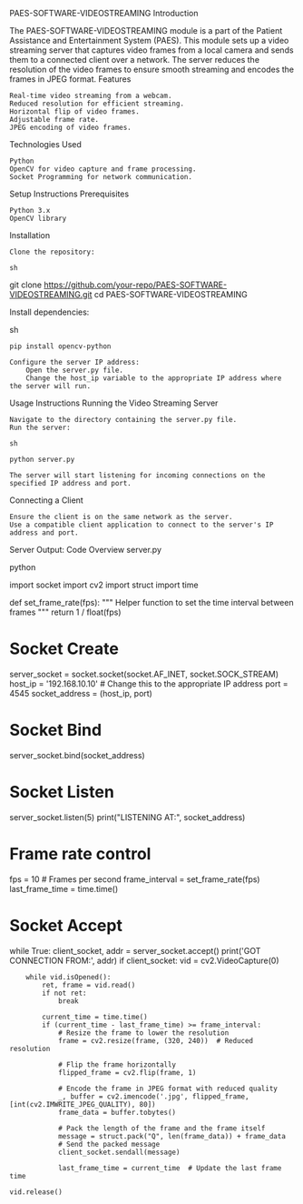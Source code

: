 PAES-SOFTWARE-VIDEOSTREAMING
Introduction

The PAES-SOFTWARE-VIDEOSTREAMING module is a part of the Patient Assistance and Entertainment System (PAES). This module sets up a video streaming server that captures video frames from a local camera and sends them to a connected client over a network. The server reduces the resolution of the video frames to ensure smooth streaming and encodes the frames in JPEG format.
Features

    Real-time video streaming from a webcam.
    Reduced resolution for efficient streaming.
    Horizontal flip of video frames.
    Adjustable frame rate.
    JPEG encoding of video frames.

Technologies Used

    Python
    OpenCV for video capture and frame processing.
    Socket Programming for network communication.

Setup Instructions
Prerequisites

    Python 3.x
    OpenCV library

Installation

    Clone the repository:

    sh

git clone https://github.com/your-repo/PAES-SOFTWARE-VIDEOSTREAMING.git
cd PAES-SOFTWARE-VIDEOSTREAMING

Install dependencies:

sh

    pip install opencv-python

    Configure the server IP address:
        Open the server.py file.
        Change the host_ip variable to the appropriate IP address where the server will run.

Usage Instructions
Running the Video Streaming Server

    Navigate to the directory containing the server.py file.
    Run the server:

    sh

    python server.py

    The server will start listening for incoming connections on the specified IP address and port.

Connecting a Client

    Ensure the client is on the same network as the server.
    Use a compatible client application to connect to the server's IP address and port.

Server Output:
Code Overview
server.py

python

import socket
import cv2
import struct
import time

def set_frame_rate(fps):
    """ Helper function to set the time interval between frames """
    return 1 / float(fps)

# Socket Create
server_socket = socket.socket(socket.AF_INET, socket.SOCK_STREAM)
host_ip = '192.168.10.10'  # Change this to the appropriate IP address
port = 4545
socket_address = (host_ip, port)

# Socket Bind
server_socket.bind(socket_address)

# Socket Listen
server_socket.listen(5)
print("LISTENING AT:", socket_address)

# Frame rate control
fps = 10  # Frames per second
frame_interval = set_frame_rate(fps)
last_frame_time = time.time()

# Socket Accept
while True:
    client_socket, addr = server_socket.accept()
    print('GOT CONNECTION FROM:', addr)
    if client_socket:
        vid = cv2.VideoCapture(0)

        while vid.isOpened():
            ret, frame = vid.read()
            if not ret:
                break

            current_time = time.time()
            if (current_time - last_frame_time) >= frame_interval:
                # Resize the frame to lower the resolution
                frame = cv2.resize(frame, (320, 240))  # Reduced resolution
                
                # Flip the frame horizontally
                flipped_frame = cv2.flip(frame, 1)
                
                # Encode the frame in JPEG format with reduced quality
                _, buffer = cv2.imencode('.jpg', flipped_frame, [int(cv2.IMWRITE_JPEG_QUALITY), 80])
                frame_data = buffer.tobytes()
    
                # Pack the length of the frame and the frame itself
                message = struct.pack("Q", len(frame_data)) + frame_data
                # Send the packed message
                client_socket.sendall(message)
    
                last_frame_time = current_time  # Update the last frame time

    vid.release()
